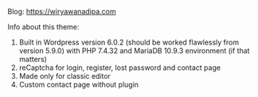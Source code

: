 Blog: https://wiryawanadipa.com

Info about this theme:
1. Built in Wordpress version 6.0.2 (should be worked flawlessly from version 5.9.0) with PHP 7.4.32 and MariaDB 10.9.3 environment (if that matters)
2. reCaptcha for login, register, lost password and contact page
3. Made only for classic editor 
4. Custom contact page without plugin
